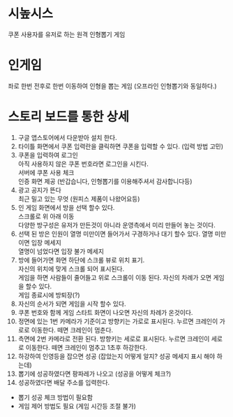 # 시높시스
쿠폰 사용자를 유저로 하는 원격 인형뽑기 게임

# 인게임
좌로 한번 전후로 한번 이동하여 인형을 뽑는 게임 (오프라인 인형뽑기와 동일하다.)

# 스토리 보드를 통한 상세
1) 구글 앱스토어에서 다운받아 설치 한다. 
2) 타이틀 화면에서 쿠폰 입력란을 클릭하면 쿠폰을 입력할 수 있다. (입력 방법 고민)
3) 쿠폰을 입력하여 로그인<br>
 아직 사용하지 않은 쿠폰 번호라면 로그인을 시킨다. <br>
 서버에 쿠폰 사용 체크<br>
 인증 화면 제공 (반갑습니다, 인형뽑기를 이용해주셔서 감사합니다등)
4) 광고 공지가 뜬다<br>
 최근 밀고 있는 무엇 (원피스 제품이 나왔어요등)
5) 인 게임 화면에서 방을 선택 할수 있다. <br>
 스크롤로 위 아래 이동<br>
 다양한 방구성은 유저가 만든것이 아니라 운영측에서 미리 만들어 놓는 것이다.
6) 선택 된 방은 인원이 열명 미만이면 들어가서 구경하거나 대기 할수 있다.
 열명 미만이면 입장 메세지 <br>
 열명이 넘었다면 입장 불가 메세지 
7) 방에 들어가면 화면 하단에 스크롤 뷰로 위치 표기.<br>
 자신의 위치에 맞게 스크롤 되어 표시된다. <br>
 게임을 하면 사람들이 줄어들고 위로 스크롤이 이동 된다. 자신의 차례가 오면 게임을 할수 있다.<br>
 게임 종료시에 방퇴장(?)
8) 자신의 순서가 되면 게임을 시작 할수 있다. 
9) 쿠폰 번호와 함께 게임 스타트 화면이 나오면 자신의 차례가 온것이다. 
10) 정면에 있는 1번 카메라가 기준이고 방향키는 가로로 표시된다. 누르면 크레인이 가로로 이동한다. 떼면 크레인이 멈춘다.
11) 측면에 2번 카메라로 전환 된다. 방향키는 세로로 표시된다. 누르면 크레인이 세로로 이동한다. 떼면 크레인이 멈추고 1초후 하강한다.
12) 하강하여 인영등을 잡으면 성공 (잡았는지 어떻게 알지? 성공 메세지 표시 해야 하는데)
13) 뽑기에 성공하였다면 팡파레가 나오고 (성공을 어떻게 체크?)
14) 성공하였다면 배달 주소를 입력한다.

* 뽑기 성공 체크 방법이 필요함
* 게임 제어 방법도 필요 (게임 시간등 조절 불가)
 
